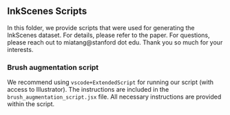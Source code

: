 ## InkScenes Scripts

In this folder, we provide scripts that were used for generating the InkScenes dataset. For details, please refer to the paper. For questions, please reach out to miatang@stanford dot edu. Thank you so much for your interests.

### Brush augmentation script

We recommend using `vscode+ExtendedScript` for running our script (with access to Illustrator). The instructions are included in the `brush_augmentation_script.jsx` file. All necessary instructions are provided within the script.
